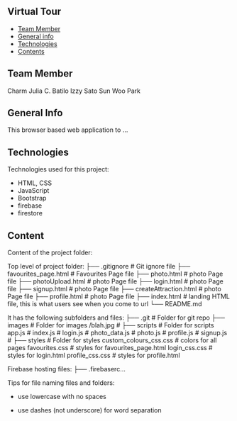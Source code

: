 ## Virtual Tour

* [Team Member](#author-name)
* [General info](#general-info)
* [Technologies](#technologies)
* [Contents](#content)

## Team Member

Charm Julia C. Batilo
Izzy Sato
Sun Woo Park

## General Info

This browser based web application to ...

## Technologies

Technologies used for this project:

* HTML, CSS
* JavaScript
* Bootstrap
* firebase
* firestore

## Content

Content of the project folder:

 Top level of project folder:
├── .gitignore               # Git ignore file
├── favourites_page.html     # Favourites Page file
├── photo.html               # photo Page file
├── photoUpload.html         # photo Page file
├── login.html               # photo Page file
├── signup.html              # photo Page file
├── createAttraction.html    # photo Page file
├── profile.html             # photo Page file
├── index.html               # landing HTML file, this is what users see when you come to url
└── README.md

It has the following subfolders and files:
├── .git                     # Folder for git repo
├── images                   # Folder for images
    /blah.jpg                #
├── scripts                  # Folder for scripts
    app.js                   #
    index.js                 #
    login.js                 #
    photo_data.js            #
    photo.js                 #
    profile.js               #
    signup.js                #
├── styles                   # Folder for styles
    custom_colours_css.css   # colors for all pages
    favourites.css           # styles for favourites_page.html
    login_css.css            # styles for login.html
    profile_css.css          # styles for profile.html

Firebase hosting files:
├── .firebaserc...

Tips for file naming files and folders:

* use lowercase with no spaces

* use dashes (not underscore) for word separation
